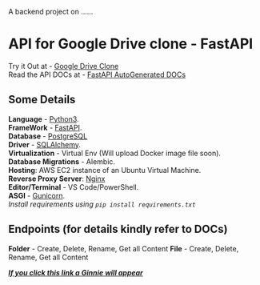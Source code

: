 A backend project on ......

# API for Google Drive clone - FastAPI

Try it Out at - [Google Drive Clone](https://courageous-monstera-fdea77.netlify.app/) <br>
Read the API DOCs at - [FastAPI AutoGenerated DOCs](https://www.gdrive.vasaniyakush.tech/docs)

## Some Details

**Language** - [Python3](https://www.python.org/). <br>
**FrameWork** - [FastAPI](https://fastapi.tiangolo.com/). <br>
**Database** - [PostgreSQL](https://www.postgresql.org/)<br>
**Driver** - [SQLAlchemy](https://www.sqlalchemy.org/). <br>
**Virtualization** -  Virtual Env (Will upload Docker image file soon). <br>
**Database Migrations** - Alembic. <br>
**Hosting**: AWS EC2 instance of an Ubuntu Virtual Machine. <br>
**Reverse Proxy Server**: [Nginx](https://www.nginx.com/)<br> 
**Editor/Terminal** - VS Code/PowerShell. <br>
**ASGI** - [Gunicorn](https://gunicorn.org/). <br>
*Install requirements using `pip install requirements.txt`*
## Endpoints (for details kindly refer to DOCs) 

**Folder** - Create, Delete, Rename, Get all Content
**File** - Create, Delete, Rename, Get all Content

***[If you click this link a Ginnie will appear](https://www.socialapi.vasaniyakush.tech/docs)***
